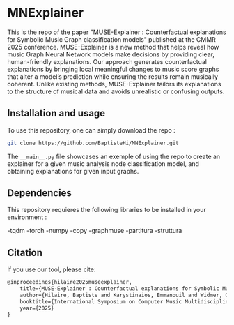# MNExplainer

This is the repo of the paper "MUSE-Explainer : Counterfactual explanations for Symbolic Music Graph classification models" published at the CMMR 2025 conference.
MUSE-Explainer is a new method that helps reveal how music Graph Neural Network models make decisions by providing clear, human-friendly explanations. Our approach generates counterfactual explanations by bringing local meaningful changes to music score graphs that alter a model’s prediction while ensuring the results remain musically coherent. Unlike existing methods, MUSE-Explainer tailors its explanations to the structure of musical data and avoids unrealistic or confusing outputs.

## Installation and usage

To use this repository, one can simply download the repo :
```bash
git clone https://github.com/BaptisteHi/MNExplainer.git
```
The ```__main__.py``` file showcases an exemple of using the repo to create an explainer for a given music analysis node classification model, and obtaining explanations for given input graphs.

## Dependencies

This repository requieres the following libraries to be installed in your environment :

-tqdm
-torch
-numpy
-copy
-graphmuse
-partitura
-struttura

## Citation

If you use our tool, please cite:

```tex
@inproceedings{hilaire2025museexplainer,
    title={MUSE-Explainer : Counterfactual explanations for Symbolic Music Graph classification models},
    author={Hilaire, Baptiste and Karystinaios, Emmanouil and Widmer, Gerhard},
    booktitle={International Symposium on Computer Music Multidisciplinary Research (CMMR)},
    year={2025}
}
```

